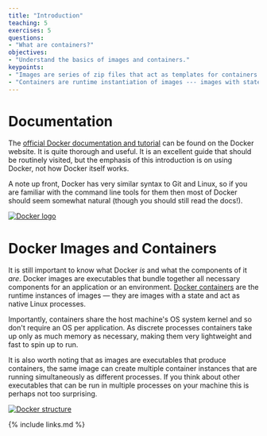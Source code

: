 ```yaml
---
title: "Introduction"
teaching: 5
exercises: 5
questions:
- "What are containers?"
objectives:
- "Understand the basics of images and containers."
keypoints:
- "Images are series of zip files that act as templates for containers."
- "Containers are runtime instantiation of images --- images with state and are native processes."
---
```


# Documentation

The [official Docker documentation and tutorial][docker-tutorial] can be found on the
Docker website.
It is quite thorough and useful.
It is an excellent guide that should be routinely visited, but the emphasis of this
introduction is on using Docker, not how Docker itself works.

A note up front, Docker has very similar syntax to Git and Linux, so if you are familiar
with the command line tools for them then most of Docker should seem somewhat natural
(though you should still read the docs!).

[![Docker logo](https://www.docker.com/sites/default/files/social/docker_twitter_share_new.png)](https://www.docker.com/)

# Docker Images and Containers

It is still important to know what Docker _is_ and what the components of it _are_.
Docker images are executables that bundle together all necessary components for an
application or an environment.
[Docker containers][docker-containers] are the runtime instances of images &mdash; they
are images with a state and act as native Linux processes.

Importantly, containers share the host machine's OS system kernel and so don't require an
OS per application.
As discrete processes containers take up only as much memory as necessary, making them
very lightweight and fast to spin up to run.

It is also worth noting that as images are executables that produce containers, the same image
can create multiple container instances that are running simultaneously as different processes.
If you think about other executables that can be run in multiple processes on your machine this
is perhaps not too surprising.

[![Docker structure](https://www.docker.com/sites/default/files/styles/large/public/container-what-is-container.png)](https://www.docker.com/resources/what-container)

[docker-tutorial]: https://docs.docker.com/get-started
[docker-containers]: https://www.docker.com/resources/what-container

{% include links.md %}
